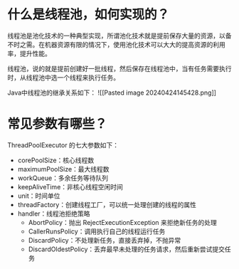 
# 什么是线程池，如何实现的？

线程池是池化技术的一种典型实现，所谓池化技术就是提前保存大量的资源，以备不时之需。在机器资源有限的情况下，使用池化技术可以大大的提高资源的利用率，提升性能。

线程池，说的就是提前创建好一批线程，然后保存在线程池中，当有任务需要执行时，从线程池中选一个线程来执行任务。

Java中线程池的继承关系如下：
![[Pasted image 20240424145428.png]]


# 常见参数有哪些？

ThreadPoolExecutor 的七大参数如下：
- corePoolSize：核心线程数
- maximumPoolSize：最大线程数
- workQueue：多余任务等待队列
- keepAliveTime：非核心线程空闲时间
- unit：时间单位
- threadFactory：创建线程工厂，可以统一处理创建的线程的属性
- handler：线程池拒绝策略
	- AbortPolicy：抛出 RejectExecutionException 来拒绝新任务的处理
	- CallerRunsPolicy：调用执行自己的线程运行任务
	- DiscardPolicy：不处理新任务，直接丢弃掉，不抛异常
	- DiscardOldestPolicy：丢弃最早未处理的任务请求，然后重新尝试提交任务